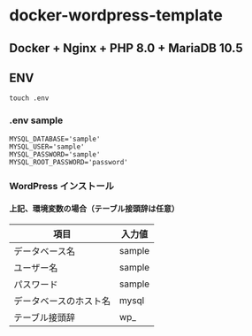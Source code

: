 # docker-wordpress-template

## Docker + Nginx + PHP 8.0 + MariaDB 10.5

## ENV
```
touch .env
```

### .env sample
```
MYSQL_DATABASE='sample'
MYSQL_USER='sample'
MYSQL_PASSWORD='sample'
MYSQL_ROOT_PASSWORD='password'
```

### WordPress インストール
#### 上記、環境変数の場合（テーブル接頭辞は任意）
| 項目 | 入力値 |
| ---- | ---- |
| データベース名 | sample |
| ユーザー名 | sample |
| パスワード | sample |
| データベースのホスト名 | mysql |
| テーブル接頭辞 | wp_ |
